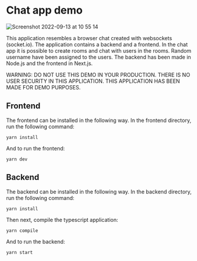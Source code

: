 # Chat app demo

![Screenshot 2022-09-13 at 10 55 14](https://user-images.githubusercontent.com/33465848/189861340-8bf1fd60-5229-454a-a813-9846577328f0.png)


This application resembles a browser chat created with websockets (socket.io). The application contains a backend and a frontend. 
In the chat app it is possible to create rooms and chat with users in the rooms. Random username have been assigned to the users. The backend has been made in Node.js and the frontend in Next.js.

WARNING: DO NOT USE THIS DEMO IN YOUR PRODUCTION. THERE IS NO USER SECURITY IN THIS APPLICATION. THIS APPLICATION HAS BEEN MADE FOR DEMO PURPOSES.

## Frontend

The frontend can be installed in the following way.  In the frontend directory, run the following command:

```
yarn install
```

And to run the frontend:
```
yarn dev
```

## Backend
The backend can be installed in the following way. In the backend directory, run the following command:
```
yarn install
```

Then next, compile the typescript application:
```
yarn compile
```

And to run the backend:
```
yarn start
```

